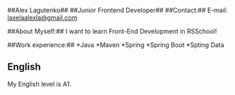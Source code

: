 ##Alex Lagutenko##
##Junior Frontend Developer##
##Contact:##
E-mail: laxelaalexla@gmail.com

##About Myself:##
I want to learn Front-End Development in RSSchool!

##Work experience:##
*Java
*Maven
*Spring
*Spring Boot
*Spting Data

## English ##
My English level is A1.

